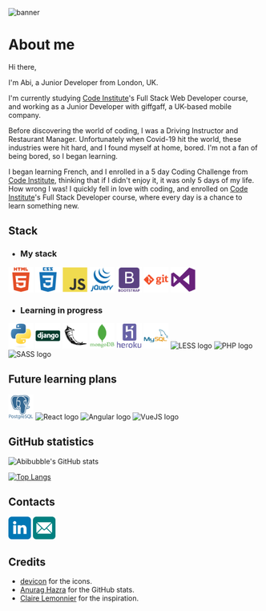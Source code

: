 ![banner](images/banner.png)

# About me

Hi there,

I'm Abi, a Junior Developer from London, UK.

I'm currently studying [Code Institute](https://codeinstitute.net/)'s Full Stack Web Developer course, and working as a Junior Developer with giffgaff, a UK-based mobile company.

Before discovering the world of coding, I was a Driving Instructor and Restaurant Manager. Unfortunately when Covid-19 hit the world, these industries were hit hard, and I found myself at home, bored. I'm not a fan of being bored, so I began learning.

I began learning French, and I enrolled in a 5 day Coding Challenge from [Code Institute](https://codeinstitute.net/), thinking that if I didn't enjoy it, it was only 5 days of my life. How wrong I was! I quickly fell in love with coding, and enrolled on [Code Institute](https://codeinstitute.net/)'s Full Stack Developer course, where every day is a chance to learn something new.

## Stack 

- ### **My stack**

<img src="https://github.com/devicons/devicon/blob/master/icons/html5/html5-plain-wordmark.svg" alt="HTML logo" width="50px" height="50px" /> 
<img src="https://github.com/devicons/devicon/blob/master/icons/css3/css3-plain-wordmark.svg" alt="CSS logo" width="50px" height="50px" />
<img src="https://github.com/devicons/devicon/blob/master/icons/javascript/javascript-original.svg" alt="JavaScript logo" width="50px" height="50px" /> 
<img src="https://github.com/devicons/devicon/blob/master/icons/jquery/jquery-plain-wordmark.svg" alt="jQuery logo" width="50px" height="50px" />
<img src="https://github.com/devicons/devicon/blob/master/icons/bootstrap/bootstrap-plain-wordmark.svg" alt="Bootstrap logo" height="50px" widht="50px" />   
<img src="https://github.com/devicons/devicon/blob/master/icons/git/git-plain-wordmark.svg" alt="Git logo" width="50px" height="50px" />
<img src="https://github.com/devicons/devicon/blob/master/icons/visualstudio/visualstudio-plain.svg" alt="VS Code logo" height="50px" widht="50px" /> 

- ### **Learning in progress**         

<img src="https://github.com/devicons/devicon/blob/master/icons/python/python-original.svg" alt="Python logo" width="50px" height="50px" />
<img src="https://github.com/devicons/devicon/blob/master/icons/django/django-plain.svg" alt="Django logo" width="50px" height="50px" />
<img src="https://github.com/devicons/devicon/blob/master/icons/flask/flask-original.svg" alt="Flask logo" width="50px" height="50px" />
<img src="https://github.com/devicons/devicon/blob/master/icons/mongodb/mongodb-plain-wordmark.svg" alt="MongoDB logo" width="50px" height="50px" />
<img src="https://github.com/devicons/devicon/blob/master/icons/heroku/heroku-plain-wordmark.svg" alt="Heroku logo" width="50px" height="50px" />
<img src="https://github.com/devicons/devicon/blob/master/icons/mysql/mysql-original-wordmark.svg" alt="mySQL logo" height="50px" width="50px" />  
<img src="https://github.com/devicons/devicon/icons/less/less-plain-wordmark.svg" alt="LESS logo" height="50px" width="50px" />
<img src="https://github.com/devicons/devicon/icons/php/php-original.svg" alt="PHP logo" height="50px" width="50px" />
<img src="https://github.com/devicons/devicon/icons/sass/sass-original.svg" alt="SASS logo" height="50px" width="50px" />

## Future learning plans

<img src="https://github.com/devicons/devicon/blob/master/icons/postgresql/postgresql-plain-wordmark.svg" alt="PostgreSQL logo" width="50px" height="50px" />
<img src="https://github.com/devicons/devicon/icons/react/react-original-wordmark.svg" alt="React logo" height="50px" width="50px" />
<img src="https://github.com/devicons/devicon/icons/angularjs/angularjs-original-wordmark.svg" alt="Angular logo" width="50px" height="50px" />
<img src="https://github.com/devicons/devicon/icons/vuejs/vuejs-original-wordmark.svg" alt="VueJS logo" height="50px" width="50px" />

## GitHub statistics

![Abibubble's GitHub stats](https://github-readme-stats.vercel.app/api?username=Abibubble&show_icons=true&theme=prussian)

[![Top Langs](https://github-readme-stats.vercel.app/api/top-langs/?username=Abibubble&hide=html&theme=prussian)](https://github.com/anuraghazra/github-readme-stats)

## Contacts

<div>
<a href="https://www.linkedin.com/in/abi-harrison333"><img height="45" widht="45" src="https://github.com/edent/SuperTinyIcons/blob/master/images/svg/linkedin.svg" /></a>
<a href="mailto:abi.harrison333@gmail.com"><img height="45" widht="45" src="https://github.com/edent/SuperTinyIcons/blob/master/images/svg/email.svg" /></a>
 </div>

## Credits

* [devicon](https://github.com/devicons) for the icons.
* [Anurag Hazra](https://github.com/anuraghazra/github-readme-stats) for the GitHub stats.
* [Claire Lemonnier](https://github.com/lemocla) for the inspiration.